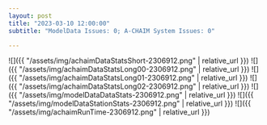 ```yaml
---
layout: post
title: "2023-03-10 12:00:00"
subtitle: "ModelData Issues: 0; A-CHAIM System Issues: 0"

---
```


![]({{ "/assets/img/achaimDataStatsShort-2306912.png" | relative_url }})
![]({{ "/assets/img/achaimDataStatsLong00-2306912.png" | relative_url }})
![]({{ "/assets/img/achaimDataStatsLong01-2306912.png" | relative_url }})
![]({{ "/assets/img/achaimDataStatsLong02-2306912.png" | relative_url }})
![]({{ "/assets/img/modelDataDataStats-2306912.png" | relative_url }})
![]({{ "/assets/img/modelDataStationStats-2306912.png" | relative_url }})
![]({{ "/assets/img/achaimRunTime-2306912.png" | relative_url }})



